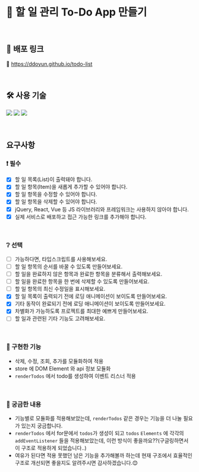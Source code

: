 # 📌 할 일 관리 To-Do App 만들기
<br>

## 🔗 배포 링크
👀 https://ddoyun.github.io/todo-list

<br>

## 🛠 사용 기술

<img src="https://img.shields.io/badge/JAVASCRIPT-F7DF1E?style=flat&logo=JAVASCRIPT&logoColor=white"/> <img src="https://img.shields.io/badge/HTML5-E34F26?style=flat&logo=HTML5&logoColor=white"/> <img src="https://img.shields.io/badge/SASS-CC6699?style=flat&logo=SASS&logoColor=white"/>

<br>

## 요구사항
### :exclamation: 필수

- [x] 할 일 목록(List)이 출력돼야 합니다.
- [x] 할 일 항목(Item)을 새롭게 추가할 수 있어야 합니다.
- [x] 할 일 항목을 수정할 수 있어야 합니다.
- [x] 할 일 항목을 삭제할 수 있어야 합니다.
- [x] jQuery, React, Vue 등 JS 라이브러리와 프레임워크는 사용하지 않아야 합니다.
- [x] 실제 서비스로 배포하고 접근 가능한 링크를 추가해야 합니다.

<br>

### :grey_question: 선택

- [ ] 가능하다면, 타입스크립트를 사용해보세요.
- [ ] 할 일 항목의 순서를 바꿀 수 있도록 만들어보세요.
- [ ] 할 일을 완료하지 않은 항목과 완료한 항목을 분류해서 출력해보세요.
- [ ] 할 일을 완료한 항목을 한 번에 삭제할 수 있도록 만들어보세요.
- [ ] 할 일 항목의 최신 수정일을 표시해보세요.
- [x] 할 일 목록이 출력되기 전에 로딩 애니메이션이 보이도록 만들어보세요.
- [x] 기타 동작이 완료되기 전에 로딩 애니메이션이 보이도록 만들어보세요.
- [x] 차별화가 가능하도록 프로젝트를 최대한 예쁘게 만들어보세요.
- [ ] 할 일과 관련된 기타 기능도 고려해보세요.

<br>

### 🙌 구현한 기능
- 삭제, 수정, 조회, 추가를 모듈화하여 적용
- store 에 DOM Element 와 api 정보 모듈화
- `renderTodos` 에서 todo를 생성하여 이벤트 리스너 적용

<br>

### 🧐 궁금한 내용
- 기능별로 모듈화를 적용해보았는데, `renderTodos` 같은 경우는 기능을 더 나눌 필요가 있는지 궁금합니다.
- `renderTodos` 에서 for문에서 `todos`가 생성이 되고 `todos` `Elements` 에 각각의 `addEventListener` 들을 적용해보았는데, 이런 방식이 좋을까요??(구글링하면서 이 구조로 적용하게 되었습니다..)
- 여유가 된다면 적용 못했던 남은 기능을 추가해볼까 하는데 현재 구조에서 효율적인 구조로 개선되면 좋을지도 알려주시면 감사하겠습니다.😊
